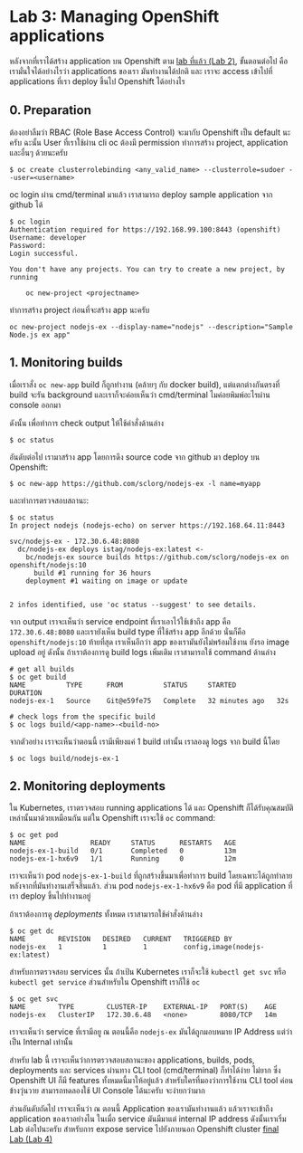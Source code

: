 # Lab 3: Managing OpenShift applications

หลังจากที่เราได้สร้าง application บน Openshift ตาม [lab ที่แล้ว (Lab 2)](../Lab2/README-th.md), ขั้นตอนต่อไป คือ เรามั่นใจได้อย่างไรว่า applications ของเรา มันทำงานได้ปกติ และ เราจะ access เข้าไปที่ applications ที่เรา deploy ขึ้นไป Openshift ได้อย่างไร

## 0. Preparation

ต้องอย่าลืมว่า RBAC (Role Base Access Control) จะมากับ Openshift เป็น default นะครับ ฉะนั้น User ที่เราใช้ผ่าน cli oc ต้องมี permission ทำการสร้าง project, application และอื่นๆ ด้วยนะครับ

```
$ oc create clusterrolebinding <any_valid_name> --clusterrole=sudoer --user=<username>
```

oc login ผ่าน cmd/terminal มาแล้ว เราสามารถ deploy sample application จาก github ได้

```
$ oc login
Authentication required for https://192.168.99.100:8443 (openshift)
Username: developer
Password:
Login successful.

You don't have any projects. You can try to create a new project, by running

    oc new-project <projectname>
```

ทำการสร้าง project ก่อนที่จะสร้าง app นะครับ

```
oc new-project nodejs-ex --display-name="nodejs" --description="Sample Node.js ex app"
```

## 1. Monitoring builds

เมื่อเราสั่ง `oc new-app` build ก็ถูกทำงาน (คล้ายๆ กับ docker build), แต่แตกต่างกันตรงที่ build จะรัน background และเราก็จะค่อยเห็นว่า cmd/terminal ไมค่อยพิมพ์อะไรผ่าน console ออกมา

ดังนั้น เพื่อทำการ check output ให้ใช้คำสั่งด้านล่าง

```console
$ oc status
```

อันดับต่อไป เรามาสร้าง app โดยการดึง source code จาก github มา deploy บน Openshift:

```
$ oc new-app https://github.com/sclorg/nodejs-ex -l name=myapp
```

และทำการตรวจสอบสถานะ:

```console
$ oc status
In project nodejs (nodejs-echo) on server https://192.168.64.11:8443

svc/nodejs-ex - 172.30.6.48:8080
  dc/nodejs-ex deploys istag/nodejs-ex:latest <-
    bc/nodejs-ex source builds https://github.com/sclorg/nodejs-ex on openshift/nodejs:10
      build #1 running for 36 hours
    deployment #1 waiting on image or update


2 infos identified, use 'oc status --suggest' to see details.
```

จาก output เราจะเห็นว่า service endpoint ที่เราเอาไว้ใช้เข้าถึง app คือ `172.30.6.48:8080` และเรายังเห็น build type ที่ใช้สร้าง app อีกด้วย นั่นก็คือ  `openshift/nodejs:10` ท้ายที่สุด เราเห็นอีกว่า app ของเรามันยังไม่พร้อมใช้งาน ยังรอ image upload อยู่ ดังนั้น ถ้าเราต้องการดู build logs เพิ่มเติม เราสามารถใช้ command ด้านล่าง

```
# get all builds
$ oc get build
NAME          TYPE      FROM          STATUS     STARTED          DURATION
nodejs-ex-1   Source    Git@e59fe75   Complete   32 minutes ago   32s

# check logs from the specific build
$ oc logs build/<app-name>-<build-no>
```

จากตัวอย่าง เราจะเห็นว่าตอนนี้ เรามีเพียงแค่ 1 build เท่านั้น เราลองดู logs จาก build นี้โดย
```
$ oc logs build/nodejs-ex-1
```

## 2. Monitoring deployments

ใน Kubernetes, เราตรวจสอบ running applications ได้ และ Openshift ก็ได้รับคุณสมบัติเหล่านั้นมาด้วยเหมือนกัน แต่ใน Openshift เราจะใช้ `oc` command:

```console
$ oc get pod
NAME                READY     STATUS      RESTARTS   AGE
nodejs-ex-1-build   0/1       Completed   0          13m
nodejs-ex-1-hx6v9   1/1       Running     0          12m
```

เราจะเห็นว่า pod `nodejs-ex-1-build` ที่ถูกสร้างขึ้นมาเพื่อทำการ build โดยเฉพาะได้ถูกทำลาย หลังจากที่มันทำงานเสร็จสิ้นแล้ว. ส่วน pod `nodejs-ex-1-hx6v9` คือ pod ที่มี application ที่เรา deploy ขึ้นไปทำงานอยู่

ถ้าเราต้องการดู _deployments_ ทั้งหมด เราสามารถใช้คำสั่งด้านล่าง

```console
$ oc get dc
NAME        REVISION   DESIRED   CURRENT   TRIGGERED BY
nodejs-ex   1          1         1         config,image(nodejs-ex:latest)
```

สำหรับการตรวจสอบ services นั้น ถ้าเป้น Kubernetes เราก็จะใช้ `kubectl get svc` หรือ `kubectl get service` ส่วนสำหรับใน Openshift เราก็ใช้  `oc` 

```console
$ oc get svc
NAME        TYPE        CLUSTER-IP    EXTERNAL-IP   PORT(S)    AGE
nodejs-ex   ClusterIP   172.30.6.48   <none>        8080/TCP   14m
```

เราจะเห็นว่า service ที่เรามีอยู ณ ตอนนี้คือ `nodejs-ex` มันได้ถูกมอบหมาย IP Address แต่ว่าเป็น Internal เท่านั้น

สำหรับ lab นี้ เราจะเห็นว่าการตรวจสอบสถานะของ applications, builds, pods, deployments และ services ผ่านทาง CLI tool (cmd/terminal) ก็ทำได้ง่าย ไม่ยาก ซึ่ง Openshift UI ก็มี features ทั้งหมดนี้มาให้อยู่แล้ว สำหรับใครที่มองว่าการใช้งาน CLI tool ค่อนข้างวุ่นวาย สามารถทดลองใช้ UI Console ได้นะครับ จะง่ายกว่ามาก 

ส่วนอันดับถัดไป เราจะเห็นว่า ณ ตอนนี้ Application ของเรามันทำงานแล้ว แล้วเราจะเข้าถึง application ของเราอย่างไน ในเมื่อ service มันมีมาแต่ internal IP address ดังนั้นเราเริ่ม Lab ต่อไปนะครับ สำหรับการ expose service ไปยังภายนอก Openshift cluster [final Lab (Lab 4)](../Lab4/README-th.md)
